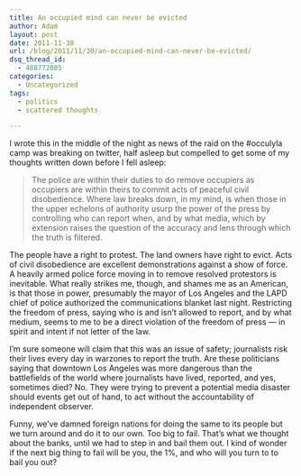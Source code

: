```yaml
---
title: An occupied mind can never be evicted
author: Adam
layout: post
date: 2011-11-30
url: /blog/2011/11/30/an-occupied-mind-can-never-be-evicted/
dsq_thread_id:
  - 488772085
categories:
  - Uncategorized
tags:
  - politics
  - scattered thoughts

---
```

I wrote this in the middle of the night as news of the raid on the #occulyla camp was breaking on twitter, half asleep but compelled to get some of my thoughts written down before I fell asleep:

> The police are within their duties to do remove occupiers as occupiers are within theirs to commit acts of peaceful civil disobedience. Where law breaks down, in my mind, is when those in the upper echelons of authority usurp the power of the press by controlling who can report when, and by what media, which by extension raises the question of the accuracy and lens through which the truth is filtered.

The people have a right to protest. The land owners have right to evict. Acts of civil disobedience are excellent demonstrations against a show of force. A heavily armed police force moving in to remove resolved protestors is inevitable. What really strikes me, though, and shames me as an American, is that those in power, presumably the mayor of Los Angeles and the LAPD chief of police authorized the communications blanket last night. Restricting the freedom of press, saying who is and isn&#8217;t allowed to report, and by what medium, seems to me to be a direct violation of the freedom of press &#8212; in spirit and intent if not letter of the law.

I&#8217;m sure someone will claim that this was an issue of safety; journalists risk their lives every day in warzones to report the truth. Are these politicians saying that downtown Los Angeles was more dangerous than the battlefields of the world where journalists have lived, reported, and yes, sometimes died? No. They were trying to prevent a potential media disaster should events get out of hand, to act without the accountability of independent observer.

Funny, we&#8217;ve damned foreign nations for doing the same to its people but we turn around and do it to our own. Too big to fail. That&#8217;s what we thought about the banks, until we had to step in and bail them out. I kind of wonder if the next big thing to fail will be you, the 1%, and who will you turn to to bail you out?

&nbsp;